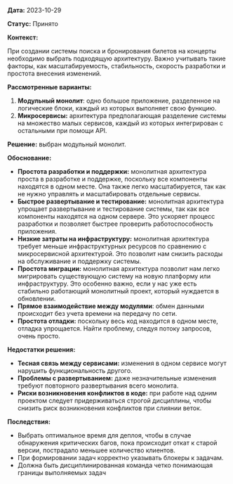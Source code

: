 **Дата:** 2023-10-29

**Статус:** Принято

**Контекст:** 

При создании системы поиска и бронирования билетов на концерты необходимо выбрать подходящую архитектуру. Важно учитывать такие факторы, как масштабируемость, стабильность, скорость разработки и простота внесения изменений.

**Рассмотренные варианты:**

1. **Модульный монолит**: одно большое приложение, разделенное на логические блоки, каждый из которых выполняет свою функцию.
2. **Микросервисы:** архитектура предполагающая разделение системы на множество малых сервисов, каждый из которых интегрирован с остальными при помощи API.

**Решение:** выбран модульный монолит.

**Обоснование:**

- **Простота разработки и поддержки:** монолитная архитектура проста в разработке и поддержке, поскольку все компоненты находятся в одном месте. Она также легко масштабируется, так как не нужно управлять и масштабировать отдельные сервисы.
- **Быстрое развертывание и тестирование:** монолитная архитектура упрощает развертывание и тестирование системы, так как все компоненты находятся на одном сервере. Это ускоряет процесс разработки и позволяет быстрее проверить работоспособность приложения.
- **Низкие затраты на инфраструктуру:** монолитная архитектура требует меньше инфраструктурных ресурсов по сравнению с микросервисной архитектурой. Это позволит нам снизить расходы на обслуживание и поддержку системы.
- **Простота миграции:** монолитная архитектура позволит нам легко мигрировать существующую систему на новую платформу или инфраструктуру. Это особенно важно, если у нас уже есть стабильно работающий монолитный проект, который нуждается в обновлении.
- **Прямое взаимодействие между модулями**: обмен данными происходит без учета времени на передачу по сети.
- **Простота отладки:** поскольку весь код находится в одном месте, отладка упрощается. Найти проблему, следуя потоку запросов, очень просто.

**Недостатки решения:**

- **Тесная связь между сервисами:** изменения в одном сервисе могут нарушить функциональность другого.
- **Проблемы с развертыванием:** даже незначительные изменения требуют повторного развертывания всего монолита.
- **Риски возникновения конфликтов в коде:** при работе над одним проектом следует придерживаться строгой дисциплины, чтобы снизить риск возникновения конфликтов при слиянии веток.

**Последствия:**

- Выбрать оптимальное время для деплоя, чтобы в случае обнаружения критических багов, пока происходит откат к старой версии, пострадало меньшее количество клиентов.
- При формировании задач корректно указывать блокеры к задачам.
- Должна быть дисциплинированная команда четко понимающая границы выполняемых задач
